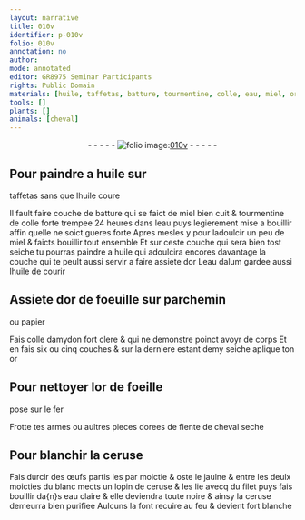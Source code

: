 ```yaml
---
layout: narrative
title: 010v
identifier: p-010v
folio: 010v
annotation: no
author:
mode: annotated
editor: GR8975 Seminar Participants
rights: Public Domain
materials: [huile, taffetas, batture, tourmentine, colle, eau, miel, or, eau dalum, parchemin, papier, amydon, fer, fiente de cheval seche, ceruse, œufs, jaulne, filet, eau claire]
tools: []
plants: []
animals: [cheval]
---
```


<div class="folio" align="center">- - - - - <a href="http://gallica.bnf.fr/ark:/12148/btv1b10500001g/f26.image" target="_blank"><img src="https://cu-mkp.github.io/2017-workshop-edition/assets/photo-icon.png" alt="folio image: " style="display:inline-block; margin-bottom:-3px;"/>010v</a> - - - - - </div>  
  

## Pour paindre a <span class="m">huile</span> sur
 <span class="m">taffetas</span> sans que l<span class="m">huile</span> coure

 
Il fault faire couche de <span class="m">batture</span> qui se faict de miel bien
 cuit & <span class="m">tourmentine</span> de <span class="m">colle</span> forte trempee 24 heures dans
 l<span class="m">eau</span> puys legierement mise a bouillir affin quelle ne soict
 gueres forte Apres mesles y pour ladoulcir un peu
 de <span class="m">miel</span> & faicts bouillir tout ensemble Et sur
 ceste couche qui sera bien tost seiche tu pourras paindre a
 <span class="m">huile</span> qui adoulcira encores davantage la couche qui te
 peult aussi servir a faire assiete d<span class="m">or</span> L<span class="m">eau dalum</span> gardee
 aussi l<span class="m">huile</span> de courir
 
 
  

## Assiete d<span class="m">or</span> de foeuille sur <span class="m">parchemin</span>
 ou <span class="m">papier</span>

 
Fais colle d<span class="m">amydon</span> fort clere & qui ne demonstre poinct
 avoyr de corps Et en fais six ou cinq couches & sur la
 derniere estant demy seiche aplique ton <span class="m">or</span>
 
 
  

## Pour nettoyer l<span class="m">or</span> de foeille
 pose sur le <span class="m">fer</span>

 
Frotte tes armes ou aultres pieces dorees de <span class="m">fiente
 de <span class="al">cheval</span> seche</span>
 
 
  

## Pour blanchir la <span class="m">ceruse</span>

 
Fais durcir des <span class="m">œufs</span> partis les par moictie & oste le
 <span class="m">jaulne</span> & entre les deulx moicties du blanc mects un lopin
 de <span class="m">ceruse</span> & les lie avecq du <span class="m">filet</span> puys fais bouillir da{n}s
 <span class="m">eau claire</span> & elle deviendra toute noire & ainsy la <span class="m">ceruse</span>
 demeurra bien purifiee Aulcuns la font recuire au feu
 & devient fort blanche
 
